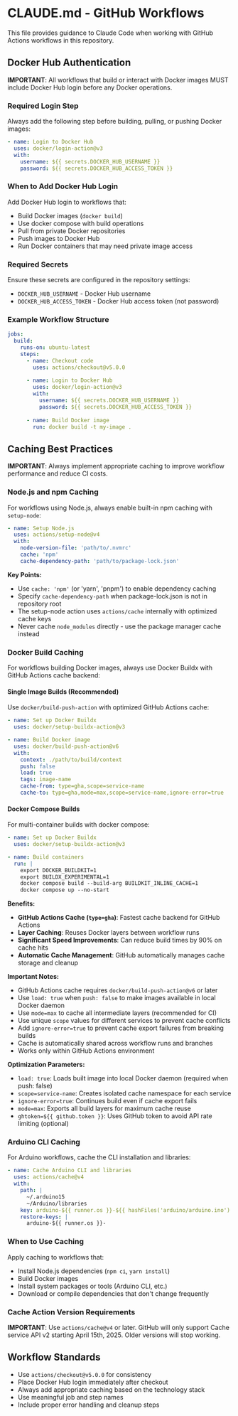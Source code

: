 # CLAUDE.md - GitHub Workflows

This file provides guidance to Claude Code when working with GitHub Actions workflows in this repository.

## Docker Hub Authentication

**IMPORTANT**: All workflows that build or interact with Docker images MUST include Docker Hub login before any Docker operations.

### Required Login Step

Always add the following step before building, pulling, or pushing Docker images:

```yaml
- name: Login to Docker Hub
  uses: docker/login-action@v3
  with:
    username: ${{ secrets.DOCKER_HUB_USERNAME }}
    password: ${{ secrets.DOCKER_HUB_ACCESS_TOKEN }}
```

### When to Add Docker Hub Login

Add Docker Hub login to workflows that:
- Build Docker images (`docker build`)
- Use docker compose with build operations
- Pull from private Docker repositories
- Push images to Docker Hub
- Run Docker containers that may need private image access

### Required Secrets

Ensure these secrets are configured in the repository settings:
- `DOCKER_HUB_USERNAME` - Docker Hub username
- `DOCKER_HUB_ACCESS_TOKEN` - Docker Hub access token (not password)

### Example Workflow Structure

```yaml
jobs:
  build:
    runs-on: ubuntu-latest
    steps:
      - name: Checkout code
        uses: actions/checkout@v5.0.0
        
      - name: Login to Docker Hub
        uses: docker/login-action@v3
        with:
          username: ${{ secrets.DOCKER_HUB_USERNAME }}
          password: ${{ secrets.DOCKER_HUB_ACCESS_TOKEN }}
        
      - name: Build Docker image
        run: docker build -t my-image .
```

## Caching Best Practices

**IMPORTANT**: Always implement appropriate caching to improve workflow performance and reduce CI costs.

### Node.js and npm Caching

For workflows using Node.js, always enable built-in npm caching with `setup-node`:

```yaml
- name: Setup Node.js
  uses: actions/setup-node@v4
  with:
    node-version-file: 'path/to/.nvmrc'
    cache: 'npm'
    cache-dependency-path: 'path/to/package-lock.json'
```

**Key Points:**
- Use `cache: 'npm'` (or 'yarn', 'pnpm') to enable dependency caching
- Specify `cache-dependency-path` when package-lock.json is not in repository root
- The setup-node action uses `actions/cache` internally with optimized cache keys
- Never cache `node_modules` directly - use the package manager cache instead

### Docker Build Caching

For workflows building Docker images, always use Docker Buildx with GitHub Actions cache backend:

#### Single Image Builds (Recommended)

Use `docker/build-push-action` with optimized GitHub Actions cache:

```yaml
- name: Set up Docker Buildx
  uses: docker/setup-buildx-action@v3

- name: Build Docker image
  uses: docker/build-push-action@v6
  with:
    context: ./path/to/build/context
    push: false
    load: true
    tags: image-name
    cache-from: type=gha,scope=service-name
    cache-to: type=gha,mode=max,scope=service-name,ignore-error=true
```

#### Docker Compose Builds

For multi-container builds with docker compose:

```yaml
- name: Set up Docker Buildx
  uses: docker/setup-buildx-action@v3

- name: Build containers
  run: |
    export DOCKER_BUILDKIT=1
    export BUILDX_EXPERIMENTAL=1
    docker compose build --build-arg BUILDKIT_INLINE_CACHE=1
    docker compose up --no-start
```

**Benefits:**
- **GitHub Actions Cache (`type=gha`)**: Fastest cache backend for GitHub Actions
- **Layer Caching**: Reuses Docker layers between workflow runs
- **Significant Speed Improvements**: Can reduce build times by 90% on cache hits
- **Automatic Cache Management**: GitHub automatically manages cache storage and cleanup

**Important Notes:**
- GitHub Actions cache requires `docker/build-push-action@v6` or later
- Use `load: true` when `push: false` to make images available in local Docker daemon
- Use `mode=max` to cache all intermediate layers (recommended for CI)
- Use unique `scope` values for different services to prevent cache conflicts
- Add `ignore-error=true` to prevent cache export failures from breaking builds
- Cache is automatically shared across workflow runs and branches
- Works only within GitHub Actions environment

**Optimization Parameters:**
- `load: true`: Loads built image into local Docker daemon (required when push: false)
- `scope=service-name`: Creates isolated cache namespace for each service
- `ignore-error=true`: Continues build even if cache export fails
- `mode=max`: Exports all build layers for maximum cache reuse
- `ghtoken=${{ github.token }}`: Uses GitHub token to avoid API rate limiting (optional)

### Arduino CLI Caching

For Arduino workflows, cache the CLI installation and libraries:

```yaml
- name: Cache Arduino CLI and libraries
  uses: actions/cache@v4
  with:
    path: |
      ~/.arduino15
      ~/Arduino/libraries
    key: arduino-${{ runner.os }}-${{ hashFiles('arduino/arduino.ino') }}
    restore-keys: |
      arduino-${{ runner.os }}-
```

### When to Use Caching

Apply caching to workflows that:
- Install Node.js dependencies (`npm ci`, `yarn install`)
- Build Docker images
- Install system packages or tools (Arduino CLI, etc.)
- Download or compile dependencies that don't change frequently

### Cache Action Version Requirements

**IMPORTANT**: Use `actions/cache@v4` or later. GitHub will only support Cache service API v2 starting April 15th, 2025. Older versions will stop working.

## Workflow Standards

- Use `actions/checkout@v5.0.0` for consistency
- Place Docker Hub login immediately after checkout
- Always add appropriate caching based on the technology stack
- Use meaningful job and step names
- Include proper error handling and cleanup steps